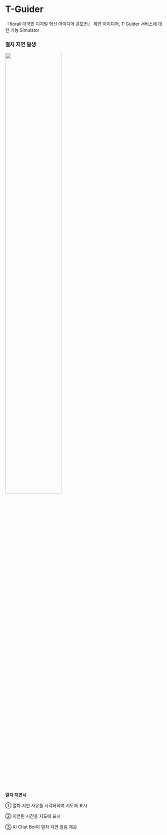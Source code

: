 # T-Guider
『Korail 대국민 디지털 혁신 아이디어 공모전』 제안 아이디어, T-Guider 서비스에 대한 기능 Simulator

### 열차 지연 발생
<img src = "https://github.com/user-attachments/assets/aefc428e-8798-44f4-a06a-294bb88838c6" width="60%" height="60%">

**열차 지연시**

① 열차 지연 사유를 시각화하여 지도에 표시

② 지연된 시간을 지도에 표시

③ AI Chat Bot이 열차 지연 알림 제공

